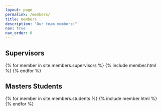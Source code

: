 ```yaml
---
layout: page
permalink: /members/
title: members
description: "Our team members:"
nav: true
nav_order: 0
---
```


## Supervisors

{% for member in site.members.supervisors %}
{% include member.html %}
{% endfor %}

## Masters Students

{% for member in site.members.students %}
{% include member.html %}
{% endfor %}